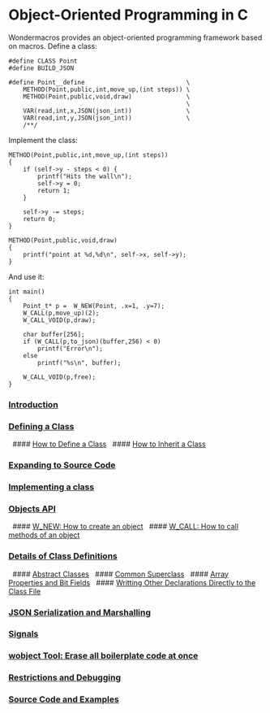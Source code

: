 # Object-Oriented Programming in C

Wondermacros provides an object-oriented programming framework based on macros.
Define a class:
```
#define CLASS Point
#define BUILD_JSON

#define Point__define                            \
    METHOD(Point,public,int,move_up,(int steps)) \
    METHOD(Point,public,void,draw)               \
                                                 \
    VAR(read,int,x,JSON(json_int))               \
    VAR(read,int,y,JSON(json_int))               \
    /**/
```
Implement the class:
```
METHOD(Point,public,int,move_up,(int steps))
{
    if (self->y - steps < 0) {
        printf("Hits the wall\n");
        self->y = 0;
        return 1;
    }

    self->y -= steps;
    return 0;
}

METHOD(Point,public,void,draw)
{
    printf("point at %d,%d\n", self->x, self->y);
}
```
And use it:
```
int main()
{
    Point_t* p =  W_NEW(Point, .x=1, .y=7);
    W_CALL(p,move_up)(2);
    W_CALL_VOID(p,draw);

    char buffer[256];
    if (W_CALL(p,to_json)(buffer,256) < 0)
        printf("Error\n");
    else
        printf("%s\n", buffer);
           
    W_CALL_VOID(p,free);
}
```
### [Introduction](https://github.com/plainC/wondermacros/blob/master/docs/objects_introduction.md)
### [Defining a Class](https://github.com/plainC/wondermacros/blob/master/docs/objects_class.md)
&nbsp;&nbsp;#### [How to Define a Class](objects_class.md)
&nbsp;&nbsp;#### [How to Inherit a Class](objects_class.md)
### [Expanding to Source Code](https://github.com/plainC/wondermacros/blob/master/docs/objects_code.md)
### [Implementing a class](https://github.com/plainC/wondermacros/blob/master/docs/objects_implementing.md)
### [Objects API](https://github.com/plainC/wondermacros/blob/master/docs/objects_api.md)
&nbsp;&nbsp;#### [W_NEW: How to create an object](objects_api.md)
&nbsp;&nbsp;#### [W_CALL: How to call methods of an object](objects_api.md)
### [Details of Class Definitions](https://github.com/plainC/wondermacros/blob/master/docs/objects_details.md)
&nbsp;&nbsp;#### [Abstract Classes](objects_details.md)
&nbsp;&nbsp;#### [Common Superclass](objects_details.md)
&nbsp;&nbsp;#### [Array Properties and Bit Fields](objects_details.md)
&nbsp;&nbsp;#### [Writting Other Declarations Directly to the Class File](objects_details.md)
### [JSON Serialization and Marshalling](https://github.com/plainC/wondermacros/blob/master/docs/objects_json.md)
### [Signals](https://github.com/plainC/wondermacros/blob/master/docs/objects_signals.md)
### [wobject Tool: Erase all boilerplate code at once](https://github.com/plainC/wondermacros/blob/master/docs/objects_wobject.md)
### [Restrictions and Debugging](https://github.com/plainC/wondermacros/blob/master/docs/objects_restrictions.md)
### [Source Code and Examples](https://github.com/plainC/wondermacros/blob/master/docs/objects_examples.md)


